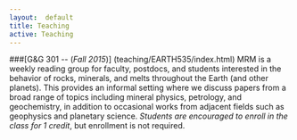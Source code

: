 ```yaml
---
layout:  default
title: Teaching
active: Teaching
---
```


<div class="box" markdown="1">

###[G&G 301 -- (*Fall 2015*)]
(teaching/EARTH535/index.html)
MRM is a weekly reading group for faculty, postdocs, and students interested in the behavior of rocks, minerals, and melts throughout the Earth (and other planets).
This provides an informal setting where we discuss papers from a broad range of topics including mineral physics, petrology, and geochemistry, in addition to occasional works from adjacent fields such as geophysics and planetary science.
*Students are encouraged to enroll in the class for 1 credit*, but enrollment is not required.
</div>

